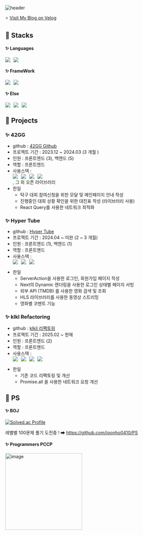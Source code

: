 ![header](https://capsule-render.vercel.app/api?type=waving&color=gradient&customColorList=0,2,2,5,30&height=300&section=header&text=Jeon%20Junho&fontAlign=70)

⭐️ [Visit My Blog on Velog](https://velog.io/@joonho0410/posts)

## 🚀 Stacks
#### ✨ Languages
<div style="display: flex; flex-wrap: wrap; gap: 10px;">
  <img src="https://img.shields.io/badge/JavaScript-F7DF1E?style=flat-square&logo=JavaScript&logoColor=white"/>
  <img src="https://img.shields.io/badge/TypeScript-3178C6?style=flat-square&logo=TypeScript&logoColor=white"/>
</div>

#### ✨ FrameWork
<div style="display: flex; flex-wrap: wrap; gap: 10px;">
  <img src="https://img.shields.io/badge/React-61DAFB?style=flat-square&logo=React&logoColor=white"/>
  <img src="https://img.shields.io/badge/Next.js-000000?style=flat-square&logo=Next.js&logoColor=white"/>
</div>

#### ✨ Else
<div style="display: flex; flex-wrap: wrap; gap: 10px;">
  <img src="https://img.shields.io/badge/Sass-CC6699?style=flat-square&logo=Sass&logoColor=white"/>
  <img src="https://img.shields.io/badge/HTML5-E34F26?style=flat-square&logo=HTML5&logoColor=white"/>
  <img src="https://img.shields.io/badge/Docker-2496ED?style=flat-square&logo=Docker&logoColor=white"/>
</div>

## 🚀 Projects
### ✨ 42GG
- github : [42GG Github](https://github.com/42organization)
- 프로젝트 기간 : 2023.12 ~ 2024.03 (3 개월 )
- 인원 : 프론트엔드 (3), 백엔드 (5)
- 역할 : 프론트엔드
- 사용스택 : <span style="display: flex; flex-wrap: wrap; gap: 10px;">
  <img src="https://img.shields.io/badge/React-61DAFB?style=flat-square&logo=React&logoColor=white"/>
  <img src="https://img.shields.io/badge/React_Query-FF4154?style=flat-square&logo=ReactQuery&logoColor=white"/>
  <img src="https://img.shields.io/badge/Sass-CC6699?style=flat-square&logo=Sass&logoColor=white"/>
  <img src="https://img.shields.io/badge/MUI-007FFF?style=flat-square&logo=MUI&logoColor=white"/>
</span>, 그 외 오픈 라이브러리
- 한일
    - 탁구 대회 참여신청을 위한 모달 및 메인페이지 안내 작성
    - 진행중인 대회 상황 확인을 위한 대진표 작성 (라이브러리 사용)
    - React Query를 사용한 네트워크 최적화

### ✨ Hyper Tube
- github : [Hyper Tube](https://github.com/42JJHypertube)
- 프로젝트 기간 : 2024.04 ~ 미완 (2 ~ 3 개월)
- 인원 : 프론트엔드 (1), 백엔드 (1)
- 역할 : 프론트엔드
- 사용스택 : <span style="display: flex; flex-wrap: wrap; gap: 10px;">
  <img src="https://img.shields.io/badge/React-61DAFB?style=flat-square&logo=React&logoColor=white"/>
  <img src="https://img.shields.io/badge/Next.js-000000?style=flat-square&logo=Next.js&logoColor=white"/>
  <img src="https://img.shields.io/badge/Sass-CC6699?style=flat-square&logo=Sass&logoColor=white"/>
</span>

- 한일
    - ServerAction을 사용한 로그인, 회원가입 페이지 작성 
    - Next의 Dynamic 렌더링을 사용한 로그인 상태별 페이지 서빙
    - 외부 API (TMDB) 를 사용한 영화 검색 및 조회
    - HLS 라이브러리를 사용한 동영상 스트리밍
    - 영화별 코멘트 기능

### ✨ klkl Refactoring
- github : [klkil 리팩토링](https://github.com/seoulyego/klkl-client-refactor)
- 프로젝트 기간 : 2025.02 ~ 현재
- 인원 : 프론트엔드 (2)
- 역할 : 프론트엔드
- 사용스택 :  <span style="display: flex; flex-wrap: wrap; gap: 10px;">
  <img src="https://img.shields.io/badge/React-61DAFB?style=flat-square&logo=React&logoColor=white"/>
  <img src="https://img.shields.io/badge/React_Query-FF4154?style=flat-square&logo=ReactQuery&logoColor=white"/>
  <img src="https://img.shields.io/badge/styled_components-DB7093?style=flat-square&logo=styled-components&logoColor=white"/>
  <img src="https://img.shields.io/badge/Ant_Design-0170FE?style=flat-square&logo=antdesign&logoColor=white"/>
</span>

- 한일
    - 기존 코드 리팩토링 및 개선
    - Promise.all 을 사용한 네트워크 요청 개선
 
## 🚀 PS
#### ✨ BOJ
  [![Solved.ac Profile](http://mazassumnida.wtf/api/v2/generate_badge?boj=joonho0410)](https://solved.ac/joonho0410/)

레벨별 100문제 풀기 도전중 ! ➡ https://github.com/joonho0410/PS
#### ✨ Programmers PCCP
<img src="https://github.com/user-attachments/assets/0862f4e1-83e0-4f18-8683-2778c67e317c" width="244" alt="image"/>

